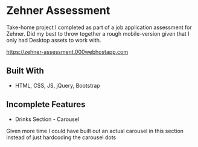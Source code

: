 # Zehner Assessment

Take-home project I completed as part of a job application assessment for Zehner. Did my best to throw together a rough mobile-version given that I only had Desktop assets to work with.

https://zehner-assessment.000webhostapp.com

## Built With

* HTML, CSS, JS, jQuery, Bootstrap

## Incomplete Features

* Drinks Section - Carousel

Given more time I could have built out an actual carousel in this section instead of just hardcoding the carousel dots